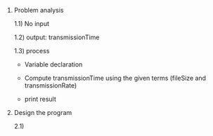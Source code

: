 1) Problem analysis
   
   1.1) No input 
   
   1.2) output: transmissionTime
   
   1.3) process

   - Variable declaration

   - Compute transmissionTime using the given terms (fileSize and transmissionRate)

   - print result

2) Design the program

   2.1) 